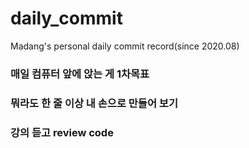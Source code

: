 # daily_commit
Madang's personal daily commit record(since 2020.08)

### 매일 컴퓨터 앞에 앉는 게 1차목표
### 뭐라도 한 줄 이상 내 손으로 만들어 보기
### 강의 듣고 review code 
